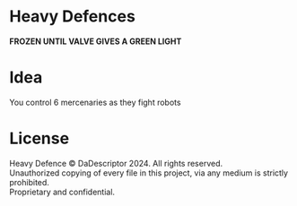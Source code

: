 # Heavy Defences
**FROZEN UNTIL VALVE GIVES A GREEN LIGHT**

# Idea
You control 6 mercenaries as they fight robots

# License
Heavy Defence © DaDescriptor 2024. All rights reserved.  
Unauthorized copying of every file in this project, via any medium is strictly prohibited.  
Proprietary and confidential.
